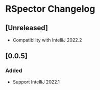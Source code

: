 <!-- Keep a Changelog guide -> https://keepachangelog.com -->

# RSpector Changelog

## [Unreleased]
- Compatibility with IntelliJ 2022.2

## [0.0.5]
### Added
- Support IntelliJ 2022.1

